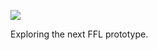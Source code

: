 ![](https://db-feed.s3.amazonaws.com/legacy/Screen_Shot_2017-03-22_at_3_49_52_PM-1490212248072.png)

Exploring the next FFL prototype.
